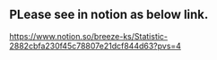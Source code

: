 PLease see in notion as below link.
-----
https://www.notion.so/breeze-ks/Statistic-2882cbfa230f45c78807e21dcf844d63?pvs=4
